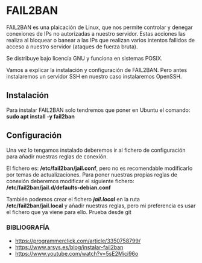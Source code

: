 # FAIL2BAN
FAIL2BAN es una plaicación de Linux, que nos permite controlar y denegar conexiones de IPs no autorizadas a nuestro servidor.
Estas acciones las realiza al bloquear o banear a las IPs que realizan varios intentos fallidos de acceso a nuestro servidor (ataques de fuerza bruta).

Se distribuye bajo licencia GNU y funciona en sistemas POSIX.

Vamos a explicar la instalación y configuración de FAIL2BAN.
Pero antes instalaremos un servidor SSH en nuestro caso instalaremos OpenSSH.

## Instalación

Para instalar FAIL2BAN solo tendremos que poner en Ubuntu el comando: 
**sudo apt install -y fail2ban**

## Configuración

Una vez lo tengamos instalado deberemos ir al fichero de configuración para añadir nuestras reglas de conexión.

El fichero es: **/etc/fail2ban/jail.conf**, pero no es recomendable modificarlo por temas de actualizaciones.
Para poner nuestras propias reglas de conexión deberemos modificar el siguiente fichero: **/etc/fail2ban/jail.d/defaults-debian.conf**

También podemos crear el fichero ***jail.local*** en la ruta **/etc/fail2ban/jail.local** y añadir nuestras reglas, pero mi preferencia es usar el fichero que ya viene para ello.
Prueba desde git
### BIBLIOGRAFÍA
- https://programmerclick.com/article/3350758799/
- https://www.arsys.es/blog/instalar-fail2ban
- https://www.youtube.com/watch?v=5sE2Mici96o
